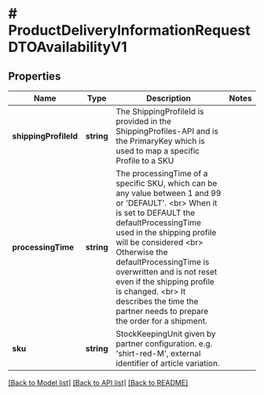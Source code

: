 # # ProductDeliveryInformationRequestDTOAvailabilityV1

## Properties

Name | Type | Description | Notes
------------ | ------------- | ------------- | -------------
**shippingProfileId** | **string** | The ShippingProfileId is provided in the ShippingProfiles-API and is the PrimaryKey which is used to  map a specific Profile to a SKU |
**processingTime** | **string** | The processingTime of a specific SKU, which can be any value between 1 and 99 or &#39;DEFAULT&#39;. &lt;br&gt; When it is set to DEFAULT the defaultProcessingTime used in the shipping profile will be considered &lt;br&gt; Otherwise the defaultProcessingTime is overwritten and is not reset even if the shipping profile is changed. &lt;br&gt; It describes the time the partner needs to prepare the order for a shipment. |
**sku** | **string** | StockKeepingUnit given by partner configuration. e.g. &#39;shirt-red-M&#39;, external identifier of article variation. |

[[Back to Model list]](../../README.md#models) [[Back to API list]](../../README.md#endpoints) [[Back to README]](../../README.md)
